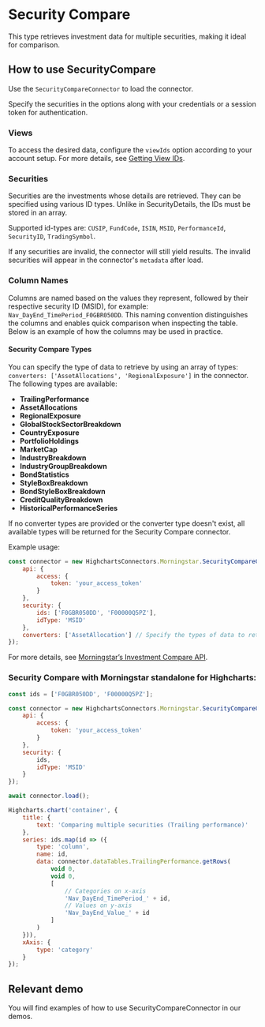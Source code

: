 # Security Compare

This type retrieves investment data for multiple securities, making it ideal for comparison.

## How to use SecurityCompare

Use the `SecurityCompareConnector` to load the connector.

Specify the securities in the options along with your credentials or a session token
for authentication.

### Views

To access the desired data, configure the `viewIds` option according to your account setup. For more details, see [Getting View IDs].

### Securities

Securities are the investments whose details are retrieved. They can be specified using various ID types. Unlike in SecurityDetails, the IDs must be stored in an array.

Supported id-types are: `CUSIP`, `FundCode`, `ISIN`, `MSID`, `PerformanceId`, `SecurityID`, `TradingSymbol`.

If any securities are invalid, the connector will still yield results. The invalid securities will appear in the connector's `metadata` after load.


### Column Names

Columns are named based on the values they represent, followed by their respective security ID (MSID), for example: `Nav_DayEnd_TimePeriod_F0GBR050DD`. This naming convention distinguishes the columns and enables quick comparison when inspecting the table. Below is an example of how the columns may be used in practice.

#### Security Compare Types

You can specify the type of data to retrieve by using an array of types: `converters: ['AssetAllocations', 'RegionalExposure']` in the connector. The following types are available:

- **TrailingPerformance**
- **AssetAllocations**
- **RegionalExposure**
- **GlobalStockSectorBreakdown**
- **CountryExposure**
- **PortfolioHoldings**
- **MarketCap**
- **IndustryBreakdown**
- **IndustryGroupBreakdown**
- **BondStatistics**
- **StyleBoxBreakdown**
- **BondStyleBoxBreakdown**
- **CreditQualityBreakdown**
- **HistoricalPerformanceSeries**

If no converter types are provided or the converter type doesn't exist, all available types will be returned for the Security Compare connector.

Example usage:

```js
const connector = new HighchartsConnectors.Morningstar.SecurityCompareConnector({
    api: {
        access: {
            token: 'your_access_token'
        }
    },
    security: {
        ids: ['F0GBR050DD', 'F00000Q5PZ'],
        idType: 'MSID'
    },
    converters: ['AssetAllocation'] // Specify the types of data to retrieve
});
```

For more details, see [Morningstar’s Investment Compare API].

### Security Compare with Morningstar standalone for Highcharts:

```js
const ids = ['F0GBR050DD', 'F00000Q5PZ'];

const connector = new HighchartsConnectors.Morningstar.SecurityCompareConnector({
    api: {
        access: {
            token: 'your_access_token'
        }
    },
    security: {
        ids,
        idType: 'MSID'
    }
});

await connector.load();

Highcharts.chart('container', {
    title: {
        text: 'Comparing multiple securities (Trailing performance)'
    },
    series: ids.map(id => ({
        type: 'column',
        name: id,
        data: connector.dataTables.TrailingPerformance.getRows(
            void 0,
            void 0,
            [
                // Categories on x-axis
                'Nav_DayEnd_TimePeriod_' + id,
                // Values on y-axis
                'Nav_DayEnd_Value_' + id
            ]
        )
    })),
    xAxis: {
        type: 'category'
    }
});
```

## Relevant demo

You will find examples of how to use SecurityCompareConnector in our demos.

[Morningstar’s Investment Compare API]: https://developer.morningstar.com/direct-web-services/documentation/direct-web-services/security-details/investment-compare

[Getting View IDs]: https://developer.morningstar.com/direct-web-services/documentation/direct-web-services/security-details/investment-details#get-views